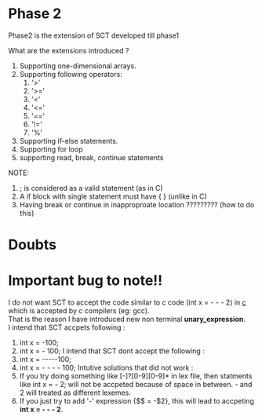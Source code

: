 # Phase 2
Phase2 is the extension of SCT developed till phase1 <br/>

What are the extensions introduced ? <br/>
1) Supporting one-dimensional arrays.
2) Supporting following operators:
   1) '>'
   2) '>='
   3) '<'
   4) '<='
   5) '=='
   6) '!='
   7) '%'
3) Supporting if-else statements. <br/>
4) Supporting for loop <br/>
6) supporting read, break, continue statements

NOTE:
1) ; is considered as a valid statement (as in C)
2) A if block with single statement must have { } (unlike in C)
3) Having break or continue in inapproproate location ????????? (how to do this)

# Doubts 

# Important bug to note!!
I do not want SCT to accept the code similar to c code (int x = - - - 2) in [c](c) which is accepted by c compilers (eg: gcc). <br/>
That is the reason I have introduced new non terminal **unary_expression**. <br/>
I intend that SCT accpets following : <br/>
   1) int x = -100;
   2) int x = - 100;
I intend that SCT dont accept the following : <br/>
   1) int x = -----100;
   2) int x = - - - - 100;
Intutive solutions that did not work : <br/>
   1) If you try doing something like [-]?[0-9][0-9]* in lex file, then statments like int x = - 2; will not be accpeted because of space in between. - and 2 will treated as different lexemes.
   2) If you just try to add '-' expression {$$ = -$2}, this will lead to accpeting **int x = - - - 2**. 
